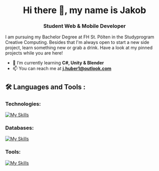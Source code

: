 <h1 align="center">Hi there 👋, my name is Jakob</h1>
<h3 align="center">Student Web & Mobile Developer</h3>

I am pursuing my Bachelor Degree at FH St. Pölten in the Studyprogram Creative Computing. Besides that I'm always open to start a new side project, learn something new or grab a drink. Have a look at my pinned projects while you are here!

- 🌱 I’m currently learning **C#, Unity & Blender**
- 📫 You can reach me at **j.huber1@outlook.com**
## :hammer_and_wrench: Languages and Tools :
### Technologies:
[![My Skills](https://skillicons.dev/icons?i=js,html,css,tailwind,react,nextjs,kotlin,python,nodejs,express)](https://skillicons.dev)
### Databases: 
[![My Skills](https://skillicons.dev/icons?i=supabase,mysql)](https://skillicons.dev)
### Tools:
[![My Skills](https://skillicons.dev/icons?i=git,androidstudio,webstorm,vercel,figma)](https://skillicons.dev)

